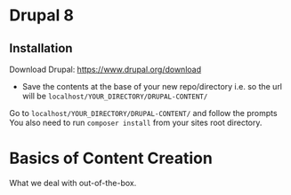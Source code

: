 # Drupal 8

## Installation

Download Drupal: https://www.drupal.org/download

- Save the contents at the base of your new repo/directory i.e. so the url will be `localhost/YOUR_DIRECTORY/DRUPAL-CONTENT/`

Go to `localhost/YOUR_DIRECTORY/DRUPAL-CONTENT/` and follow the prompts
You also need to run `composer install` from your sites root directory.

# Basics of Content Creation

What we deal with out-of-the-box.
